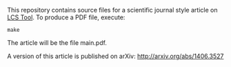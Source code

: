 This repository contains source files for a scientific journal style article on [LCS Tool](//github.com/jeixav/LCS-Tool/). To produce a PDF file, execute:

	make

The article will be the file main.pdf.

A version of this article is published on arXiv: <http://arxiv.org/abs/1406.3527>
